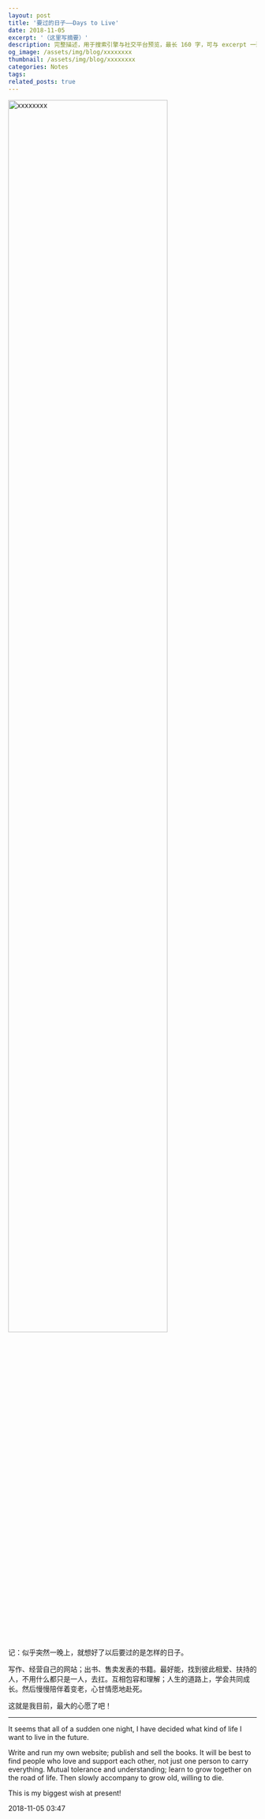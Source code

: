 ```yaml
---
layout: post
title: '要过的日子——Days to Live'
date: 2018-11-05
excerpt: '（这里写摘要）'
description: 完整描述，用于搜索引擎与社交平台预览，最长 160 字，可与 excerpt 一致
og_image: /assets/img/blog/xxxxxxxx
thumbnail: /assets/img/blog/xxxxxxxx
categories: Notes
tags: 
related_posts: true
---
```


<img src="/assets/img/blog/xxxxxxxx" style="width:80%;" alt="xxxxxxxx">

记：似乎突然一晚上，就想好了以后要过的是怎样的日子。

写作、经营自己的网站；出书、售卖发表的书籍。最好能，找到彼此相爱、扶持的人，不用什么都只是一人，去扛。互相包容和理解；人生的道路上，学会共同成长。然后慢慢陪伴着变老，心甘情愿地赴死。

这就是我目前，最大的心愿了吧！

---

It seems that all of a sudden one night, I have decided what kind of life I want to live in the future.

Write and run my own website; publish and sell the books. It will be best to find people who love and support each other, not just one person to carry everything. Mutual tolerance and understanding; learn to grow together on the road of life. Then slowly accompany to grow old, willing to die.

This is my biggest wish at present!

2018-11-05 03:47